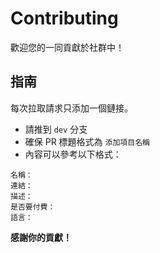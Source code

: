 # Contributing
歡迎您的一同貢獻於社群中！

## 指南
每次拉取請求只添加一個鏈接。

* 請推到 `dev` 分支
* 確保 PR 標題格式為 `添加項目名稱`
* 內容可以參考以下格式：
```
名稱：
連結：
描述：
是否要付費：
語言：
```

**感謝你的貢獻！**
